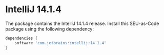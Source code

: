 # IntelliJ 14.1.4

The package contains the IntelliJ 14.1.4 release. Install this SEU-as-Code package using the following dependency:
```groovy
dependencies {
	software 'com.jetbrains:intellij:14.1.4'
}
```
